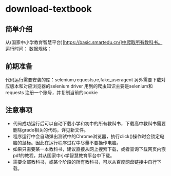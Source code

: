 # download-textbook
## 简单介绍
从(国家中小学教育智慧平台)[https://basic.smartedu.cn/]中爬取所有教科书。
运行时间：
数据规格：

## 前期准备
代码运行需要安装的库：selenium,requests,re,fake_useragent
另外需要下载对应版本和对应浏览器的selenium driver
用到的爬虫知识主要是selenium和requests
注册一个账号，并复制当前的cookie

## 注意事项
- 代码成功运行后可以自动下载小学和初中的所有教科书，下载高中教科书需要删除grade相关的代码，详见新文件。
- 程序运行中会自动弹出测试中的Chrome浏览器，执行click()操作时会锁定电脑的鼠标。因此在运行程序过程中尽量不要操作电脑。
- 如果只需要某一本教科书，建议直接从网上搜索下载，或者查询下载网页内嵌pdf的教程，并从国家中小学智慧教育平台中下载。
- 需要全部教科书，或某个阶段的所有教科书，可以从百度网盘链接中自行下载。
